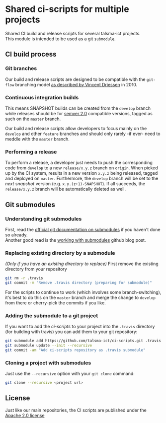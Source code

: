 # Shared ci-scripts for multiple projects

Shared CI build and release scripts for several talsma-ict projects.  
This module is intended to be used as a git `submodule`.

## CI build process

### Git branches

Our build and release scripts are designed to be compatible with the 
`git-flow` branching model
[as described by Vincent Driessen](https://nvie.com/posts/a-successful-git-branching-model/) in 2010.

### Continuous integration builds

This means SNAPSHOT builds can be created from the `develop` branch while releases
should be for [semver 2.0](https://semver.org/) compatible versions, tagged as such on the `master` branch.  

Our build and release scripts allow developers to focus mainly on the `develop` and other `feature` branches
and should only rarely -if ever- need to meddle with the `master` branch.

### Performing a release

To perform a release, a developer just needs to push the corresponding code from `develop` to a
new `release/x.y.z` branch on `origin`.
When picked up by the CI system, results in a new version `x.y.z` being released, tagged and deployed on `master`.
Furthermore, the `develop` branch will be set to the _next snapshot_ version (e.g. `x.y.(z+1)-SNAPSHOT`).
If all succeeds, the `release/x.y.z` branch will be automatically deleted as well.

## Git submodules

### Understanding git submodules

First, read the  [official git documentation on submodules](https://git-scm.com/book/en/v2/Git-Tools-Submodules) 
if you haven't done so already.  
Another good read is the [working with submodules](https://blog.github.com/2016-02-01-working-with-submodules/) 
github blog post.

### Replacing existing directory by a submodule

_(Only if you have an existing directory to replace)_
First remove the existing directory from your repository

```bash
git rm -r .travis
git commit -m "Remove .travis directory (preparing for submodule)"
```

For the scripts to continue to work (which involves some branch-switching), 
it's best to do this on the `master` branch and merge the change to `develop` from there
or cherry-pick the commits if you like.

### Adding the submodule to a git project

If you want to add the _ci-scripts_ to your project into the `.travis` directory (for building with travis)
you can add them to your git repository:

```bash
git submodule add https://github.com/talsma-ict/ci-scripts.git .travis
git submodule update --init --recursive
git commit -am "Add ci-scripts repository as .travis submodule"
```

### Cloning a project with submodules

Just use the `--recursive` option with your `git clone` command:

```bash
git clone --recursive <project url>
```

## License

Just like our main repositories, the CI scripts are published under the [Apache 2.0 license](../LICENSE)
